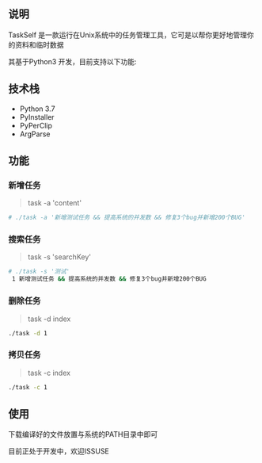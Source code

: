 
## 说明

TaskSelf 是一款运行在Unix系统中的任务管理工具，它可是以帮你更好地管理你的资料和临时数据

其基于Python3 开发，目前支持以下功能:

## 技术栈
+ Python 3.7
+ PyInstaller 
+ PyPerClip
+ ArgParse



## 功能

### 新增任务

> task -a 'content'

```bash
# ./task -a '新增测试任务 && 提高系统的并发数 && 修复3个bug并新增200个BUG'
```

### 搜索任务

> task -s 'searchKey'

```bash
# ./task -s '测试'
 1 新增测试任务 && 提高系统的并发数 && 修复3个bug并新增200个BUG
```

### 删除任务
> task -d index

```bash
./task -d 1
```

### 拷贝任务

> task -c index

```bash
./task -c 1
```

## 使用
下载编译好的文件放置与系统的PATH目录中即可


目前正处于开发中，欢迎ISSUSE 